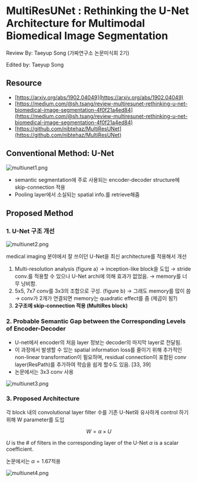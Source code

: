 # MultiResUNet : Rethinking the U-Net Architecture for Multimodal Biomedical Image Segmentation

Review By: Taeyup Song (가짜연구소 논문미식회 2기)

Edited by: Taeyup Song


## Resource

- [https://arxiv.org/abs/1902.04049](https://arxiv.org/abs/1902.04049)
- [https://medium.com/@sh.tsang/review-multiresunet-rethinking-u-net-biomedical-image-segmentation-4f0f21a4ed84](https://medium.com/@sh.tsang/review-multiresunet-rethinking-u-net-biomedical-image-segmentation-4f0f21a4ed84)
- [https://github.com/nibtehaz/MultiResUNet](https://github.com/nibtehaz/MultiResUNet)

## Conventional Method: U-Net

![multiunet1.png](pic/multiunet/multiunet1.png)

- semantic segmentation에 주로 사용되는 encoder-decoder structure에 skip-connection 적용
- Pooling layer에서 소실되는 spatial info.를 retrieve해줌

## Proposed Method

### 1. U-Net 구조 개선

![multiunet2.png](pic/multiunet/multiunet2.png)

medical imaging 분야에서 잘 쓰이던 U-Net을 최신 architecture를 적용해서 개선

1. Multi-resolution analysis (figure a)
→ inception-like block을 도입
→ stride conv.를 적용할 수 있으나 U-Net archi에 의해 효과가 없었음. 
→ memory를 너무 낭비함.
2. 5x5, 7x7 conv를 3x3의 조합으로 구성. (figure b)
→ 그래도 memory를 많이 씀
→ conv가 2개가 연결되면 memory는 quadratic effect를 줌 (제곱이 됨?)
3. **2구조에 skip-connection 적용 (MultiRes block)**

### 2. Probable Semantic Gap between the Corresponding Levels of Encoder-Decoder

- U-net에서 encoder의 처음 layer 정보는 decoder의 마지막 layer로 전달됨.
- 이 과정에서 발생할 수 있는 spatial information loss를 줄이기 위해 추가적인 non-linear transformation이 필요하며, residual connection이 포함된 conv layer(ResPath)를 추가하여 학습을 쉽게 할수도 있음. [33, 39]
- 논문에서는 3x3 conv 사용

![multiunet3.png](pic/multiunet/multiunet3.png)

### 3. Proposed Architecture

각  block 내의 convolutional layer filter 수를 기존 U-Net와 유사하게 control 하기 위해 W parameter를 도입

$$W=\alpha\times U$$

$U$ is the # of filters in the corresponding layer of the U-Net
$\alpha$ is a scalar coefficient.

논문에서는 $\alpha=1.67$적용

![multiunet4.png](pic/multiunet/multiunet4.png)
